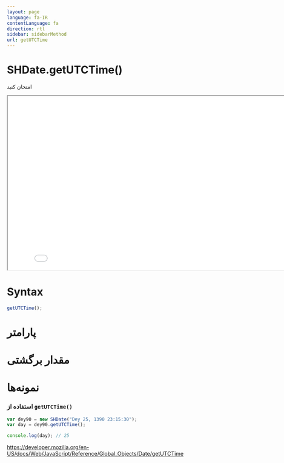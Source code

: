 ```yaml
---
layout: page
language: fa-IR
contentLanguage: fa
direction: rtl
sidebar: sidebarMethod
url: getUTCTime
---
```


# SHDate.getUTCTime()

امتحان کنید

<iframe style="width: 830px; height: 460px;" src="/SHDateTime-js/examples/live.html?function=getUTCTime" title="MDN Web Docs Interactive Example" loading="lazy"></iframe>
<br/>

# Syntax

```js
getUTCTime();
```

# پارامتر

# مقدار برگشتی

# نمونه‌ها

### استفاده از <code dir="ltr">getUTCTime()</code>

```js
var dey90 = new SHDate("Dey 25, 1390 23:15:30");
var day = dey90.getUTCTime();

console.log(day); // 25
```

https://developer.mozilla.org/en-US/docs/Web/JavaScript/Reference/Global_Objects/Date/getUTCTime
